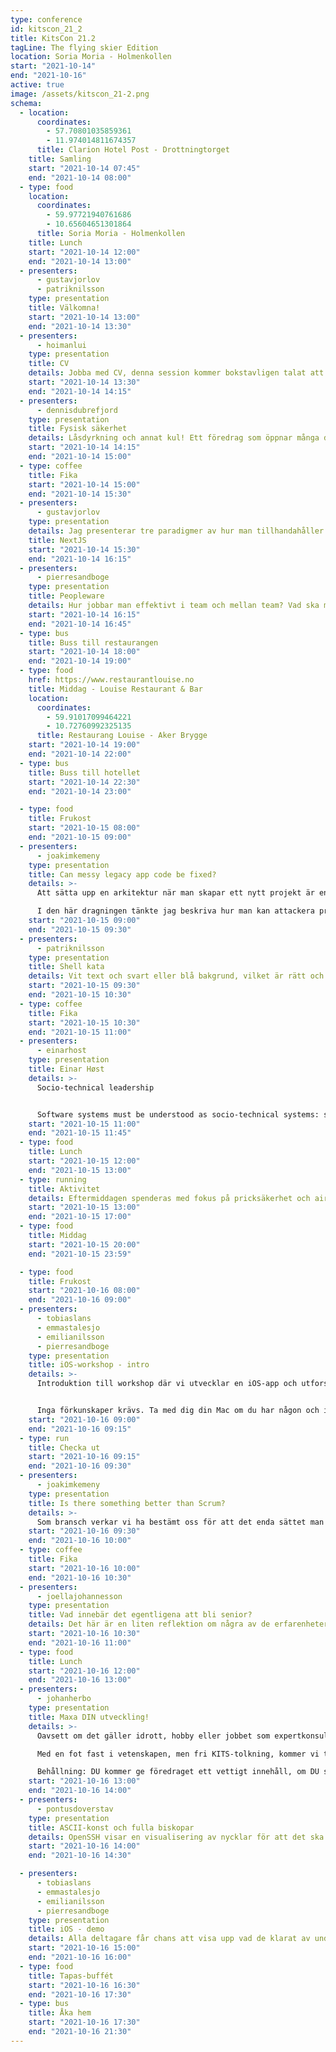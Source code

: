 ```yaml
---
type: conference
id: kitscon_21_2
title: KitsCon 21.2
tagLine: The flying skier Edition
location: Soria Moria - Holmenkollen
start: "2021-10-14"
end: "2021-10-16"
active: true
image: /assets/kitscon_21-2.png
schema:
  - location:
      coordinates:
        - 57.70801035859361
        - 11.974014811674357
      title: Clarion Hotel Post - Drottningtorget
    title: Samling
    start: "2021-10-14 07:45"
    end: "2021-10-14 08:00"
  - type: food
    location:
      coordinates:
        - 59.97721940761686
        - 10.65604651301864
      title: Soria Moria - Holmenkollen
    title: Lunch
    start: "2021-10-14 12:00"
    end: "2021-10-14 13:00"
  - presenters:
      - gustavjorlov
      - patriknilsson
    type: presentation
    title: Välkomna!
    start: "2021-10-14 13:00"
    end: "2021-10-14 13:30"
  - presenters:
      - hoimanlui
    type: presentation
    title: CV
    details: Jobba med CV, denna session kommer bokstavligen talat att öppna din ögon
    start: "2021-10-14 13:30"
    end: "2021-10-14 14:15"
  - presenters:
      - dennisdubrefjord
    type: presentation
    title: Fysisk säkerhet
    details: Låsdyrkning och annat kul! Ett föredrag som öppnar många dörrar
    start: "2021-10-14 14:15"
    end: "2021-10-14 15:00"
  - type: coffee
    title: Fika
    start: "2021-10-14 15:00"
    end: "2021-10-14 15:30"
  - presenters:
      - gustavjorlov
    type: presentation
    details: Jag presenterar tre paradigmer av hur man tillhandahåller en hemsida på snabbaste, flexiblaste och enklaste sätt. Försök har gjorts under åren att utnyttja den senaste inom tekniken, men alla gånger har det funnits kompromisser. NextJS försöker bita i det stora stycket genom att erbjuda utvecklaren möjlighet att välja paradigm och dessutom ska det enligt uppgift vara lätt. Jag ska försöka övertyga er om detta.
    title: NextJS
    start: "2021-10-14 15:30"
    end: "2021-10-14 16:15"
  - presenters:
      - pierresandboge
    type: presentation
    title: Peopleware
    details: Hur jobbar man effektivt i team och mellan team? Vad ska man göra och vad ska man inte göra? Vi går igenom sambandet mellan organisation och arkitektur, olika typer av team, samarbetsformer med mera.
    start: "2021-10-14 16:15"
    end: "2021-10-14 16:45"
  - type: bus
    title: Buss till restaurangen
    start: "2021-10-14 18:00"
    end: "2021-10-14 19:00"
  - type: food
    href: https://www.restaurantlouise.no
    title: Middag - Louise Restaurant & Bar
    location:
      coordinates:
        - 59.91017099464221
        - 10.72760992325135
      title: Restaurang Louise - Aker Brygge
    start: "2021-10-14 19:00"
    end: "2021-10-14 22:00"
  - type: bus
    title: Buss till hotellet
    start: "2021-10-14 22:30"
    end: "2021-10-14 23:00"

  - type: food
    title: Frukost
    start: "2021-10-15 08:00"
    end: "2021-10-15 09:00"
  - presenters:
      - joakimkemeny
    type: presentation
    title: Can messy legacy app code be fixed?
    details: >-
      Att sätta upp en arkitektur när man skapar ett nytt projekt är en sak men att hålla den relevant över tid i takt med att nya tekniker och sätt att utveckla kommer fram är en annan. Och vad gör man när om man kommer in i ett befintligt projekt där man under flera års tid har ignorerat arkitektur och istället ackumulerat teknisk skuld.

      I den här dragningen tänkte jag beskriva hur man kan attackera problemet utan att bygga om allt från scratch eller fastna i ett fem år långt NextGen-projekt.
    start: "2021-10-15 09:00"
    end: "2021-10-15 09:30"
  - presenters:
      - patriknilsson
    type: presentation
    title: Shell kata
    details: Vit text och svart eller blå bakgrund, vilket är rätt och hur gör man egentligen. Hands on keys and eyes focused forwards!
    start: "2021-10-15 09:30"
    end: "2021-10-15 10:30"
  - type: coffee
    title: Fika
    start: "2021-10-15 10:30"
    end: "2021-10-15 11:00"
  - presenters:
      - einarhost
    type: presentation
    title: Einar Høst
    details: >-
      Socio-technical leadership


      Software systems must be understood as socio-technical systems: software products are intertwined with the organizations that build them. Organizational forces shape the software, which in turn shapes the organization, locking both into certain structures and patterns that can be difficult to change. This reality is what we need to engage with if we want to have impact as software developers, if we want our ideas to count, if we want to influence the culture we work in and shape the software being built. It's not enough to be tech-proficient. We must be able to communicate clearly and honestly, to build trust and collaborate effectively, to gain support for your ideas, to understand and empathize with the concerns and priorities of others, to negotiate fairly, to give and take, to choose which battles to fight and which to leave alone. But that's easy to say - how do we do it in practice? How do we build the necessary skills? How do we practice?
    start: "2021-10-15 11:00"
    end: "2021-10-15 11:45"
  - type: food
    title: Lunch
    start: "2021-10-15 12:00"
    end: "2021-10-15 13:00"
  - type: running
    title: Aktivitet
    details: Eftermiddagen spenderas med fokus på pricksäkerhet och airtime.
    start: "2021-10-15 13:00"
    end: "2021-10-15 17:00"
  - type: food
    title: Middag
    start: "2021-10-15 20:00"
    end: "2021-10-15 23:59"

  - type: food
    title: Frukost
    start: "2021-10-16 08:00"
    end: "2021-10-16 09:00"
  - presenters:
      - tobiaslans
      - emmastalesjo
      - emilianilsson
      - pierresandboge
    type: presentation
    title: iOS-workshop - intro
    details: >-
      Introduktion till workshop där vi utvecklar en iOS-app och utforskar Apples utvecklingsmiljö. Lär dig koda med SwiftUI och förvänta dig att ha din egen app på din iPhone eller iPad. 


      Inga förkunskaper krävs. Ta med dig din Mac om du har någon och installera Xcode innan.
    start: "2021-10-16 09:00"
    end: "2021-10-16 09:15"
  - type: run
    title: Checka ut
    start: "2021-10-16 09:15"
    end: "2021-10-16 09:30"
  - presenters:
      - joakimkemeny
    type: presentation
    title: Is there something better than Scrum?
    details: >-
      Som bransch verkar vi ha bestämt oss för att det enda sättet man kan bygga mjukvara på är med agila metoder och med det menar man nästan alltid Scrum eller SAFe. Är det verkligen det bästa vi har att komma med eller finns det någonting bättre?
    start: "2021-10-16 09:30"
    end: "2021-10-16 10:00"
  - type: coffee
    title: Fika
    start: "2021-10-16 10:00"
    end: "2021-10-16 10:30"
  - presenters:
      - joellajohannesson
    type: presentation
    title: Vad innebär det egentligena att bli senior?
    details: Det här är en liten reflektion om några av de erfarenheterna jag har haft än så länge och förhoppningsvis leder det till en diskussion om andras erfarenheter inom ämnet.
    start: "2021-10-16 10:30"
    end: "2021-10-16 11:00"
  - type: food
    title: Lunch
    start: "2021-10-16 12:00"
    end: "2021-10-16 13:00"
  - presenters:
      - johanherbo
    type: presentation
    title: Maxa DIN utveckling!
    details: >-
      Oavsett om det gäller idrott, hobby eller jobbet som expertkonsult, så bygger det på att DU maxar DIN träning!

      Med en fot fast i vetenskapen, men fri KITS-tolkning, kommer vi ta oss igenom några av de huvudteser som driver en del av Polisens nationella operativa avdelning (NOA) och dess utbildning framåt.

      Behållning: DU kommer ge föredraget ett vettigt innehåll, om DU ser hur du kan nyttja tipsen i din vardag. Om inte, så är det lättsam timmes färd mot en trevlig afton i goda kollegors sällskap i Oslo.
    start: "2021-10-16 13:00"
    end: "2021-10-16 14:00"
  - presenters:
      - pontusdoverstav
    type: presentation
    title: ASCII-konst och fulla biskopar
    details: OpenSSH visar en visualisering av nycklar för att det ska vara lättare att verifiera att en nyckeln är den man förväntar sig. Men hur skapas denna visualisering, och är algoritmen bakom den säker?
    start: "2021-10-16 14:00"
    end: "2021-10-16 14:30"

  - presenters:
      - tobiaslans
      - emmastalesjo
      - emilianilsson
      - pierresandboge
    type: presentation
    title: iOS - demo
    details: Alla deltagare får chans att visa upp vad de klarat av under dagen. Svårigheter, misslyckanden och motgångar välkomnas men även braksuccéer!
    start: "2021-10-16 15:00"
    end: "2021-10-16 16:00"
  - type: food
    title: Tapas-buffét
    start: "2021-10-16 16:30"
    end: "2021-10-16 17:30"
  - type: bus
    title: Åka hem
    start: "2021-10-16 17:30"
    end: "2021-10-16 21:30"
---
```

